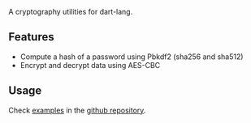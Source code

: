 A cryptography utilities for dart-lang.

## Features

- Compute a hash of a password using Pbkdf2 (sha256 and sha512)
- Encrypt and decrypt data using AES-CBC

## Usage

Check [examples](https://github.com/BytePass/libcrypto-dart/tree/main/example) in the [github repository](https://github.com/BytePass/libcrypto-dart).
